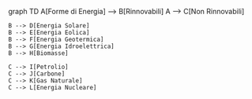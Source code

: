 graph TD
    A[Forme di Energia] --> B[Rinnovabili]
    A --> C[Non Rinnovabili]

    B --> D[Energia Solare]
    B --> E[Energia Eolica]
    B --> F[Energia Geotermica]
    B --> G[Energia Idroelettrica]
    B --> H[Biomasse]

    C --> I[Petrolio]
    C --> J[Carbone]
    C --> K[Gas Naturale]
    C --> L[Energia Nucleare]
